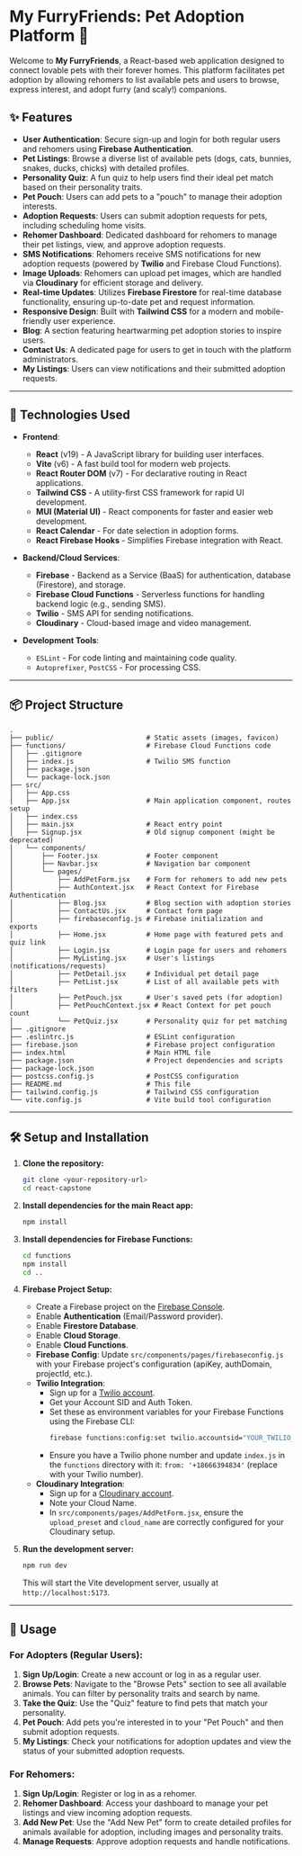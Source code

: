 # My FurryFriends: Pet Adoption Platform 🐾

Welcome to **My FurryFriends**, a React-based web application designed to connect lovable pets with their forever homes. This platform facilitates pet adoption by allowing rehomers to list available pets and users to browse, express interest, and adopt furry (and scaly\!) companions.

## ✨ Features

  * **User Authentication**: Secure sign-up and login for both regular users and rehomers using **Firebase Authentication**.
  * **Pet Listings**: Browse a diverse list of available pets (dogs, cats, bunnies, snakes, ducks, chicks) with detailed profiles.
  * **Personality Quiz**: A fun quiz to help users find their ideal pet match based on their personality traits.
  * **Pet Pouch**: Users can add pets to a "pouch" to manage their adoption interests.
  * **Adoption Requests**: Users can submit adoption requests for pets, including scheduling home visits.
  * **Rehomer Dashboard**: Dedicated dashboard for rehomers to manage their pet listings, view, and approve adoption requests.
  * **SMS Notifications**: Rehomers receive SMS notifications for new adoption requests (powered by **Twilio** and Firebase Cloud Functions).
  * **Image Uploads**: Rehomers can upload pet images, which are handled via **Cloudinary** for efficient storage and delivery.
  * **Real-time Updates**: Utilizes **Firebase Firestore** for real-time database functionality, ensuring up-to-date pet and request information.
  * **Responsive Design**: Built with **Tailwind CSS** for a modern and mobile-friendly user experience.
  * **Blog**: A section featuring heartwarming pet adoption stories to inspire users.
  * **Contact Us**: A dedicated page for users to get in touch with the platform administrators.
  * **My Listings**: Users can view notifications and their submitted adoption requests.

-----

## 🚀 Technologies Used

  * **Frontend**:

      * **React** (v19) - A JavaScript library for building user interfaces.
      * **Vite** (v6) - A fast build tool for modern web projects.
      * **React Router DOM** (v7) - For declarative routing in React applications.
      * **Tailwind CSS** - A utility-first CSS framework for rapid UI development.
      * **MUI (Material UI)** - React components for faster and easier web development.
      * **React Calendar** - For date selection in adoption forms.
      * **React Firebase Hooks** - Simplifies Firebase integration with React.

  * **Backend/Cloud Services**:

      * **Firebase** - Backend as a Service (BaaS) for authentication, database (Firestore), and storage.
      * **Firebase Cloud Functions** - Serverless functions for handling backend logic (e.g., sending SMS).
      * **Twilio** - SMS API for sending notifications.
      * **Cloudinary** - Cloud-based image and video management.

  * **Development Tools**:

      * `ESLint` - For code linting and maintaining code quality.
      * `Autoprefixer`, `PostCSS` - For processing CSS.

-----

## 📦 Project Structure

```
.
├── public/                       # Static assets (images, favicon)
├── functions/                    # Firebase Cloud Functions code
│   ├── .gitignore
│   ├── index.js                  # Twilio SMS function
│   ├── package.json
│   └── package-lock.json
├── src/
│   ├── App.css
│   ├── App.jsx                   # Main application component, routes setup
│   ├── index.css
│   ├── main.jsx                  # React entry point
│   ├── Signup.jsx                # Old signup component (might be deprecated)
│   └── components/
│       ├── Footer.jsx            # Footer component
│       ├── Navbar.jsx            # Navigation bar component
│       └── pages/
│           ├── AddPetForm.jsx    # Form for rehomers to add new pets
│           ├── AuthContext.jsx   # React Context for Firebase Authentication
│           ├── Blog.jsx          # Blog section with adoption stories
│           ├── ContactUs.jsx     # Contact form page
│           ├── firebaseconfig.js # Firebase initialization and exports
│           ├── Home.jsx          # Home page with featured pets and quiz link
│           ├── Login.jsx         # Login page for users and rehomers
│           ├── MyListing.jsx     # User's listings (notifications/requests)
│           ├── PetDetail.jsx     # Individual pet detail page
│           ├── PetList.jsx       # List of all available pets with filters
│           ├── PetPouch.jsx      # User's saved pets (for adoption)
│           ├── PetPouchContext.jsx # React Context for pet pouch count
│           └── PetQuiz.jsx       # Personality quiz for pet matching
├── .gitignore
├── .eslintrc.js                  # ESLint configuration
├── firebase.json                 # Firebase project configuration
├── index.html                    # Main HTML file
├── package.json                  # Project dependencies and scripts
├── package-lock.json
├── postcss.config.js             # PostCSS configuration
├── README.md                     # This file
├── tailwind.config.js            # Tailwind CSS configuration
└── vite.config.js                # Vite build tool configuration
```

-----

## 🛠️ Setup and Installation

1.  **Clone the repository:**

    ```bash
    git clone <your-repository-url>
    cd react-capstone
    ```

2.  **Install dependencies for the main React app:**

    ```bash
    npm install
    ```

3.  **Install dependencies for Firebase Functions:**

    ```bash
    cd functions
    npm install
    cd ..
    ```

4.  **Firebase Project Setup:**

      * Create a Firebase project on the [Firebase Console](https://console.firebase.google.com/).
      * Enable **Authentication** (Email/Password provider).
      * Enable **Firestore Database**.
      * Enable **Cloud Storage**.
      * Enable **Cloud Functions**.
      * **Firebase Config**: Update `src/components/pages/firebaseconfig.js` with your Firebase project's configuration (apiKey, authDomain, projectId, etc.).
      * **Twilio Integration**:
          * Sign up for a [Twilio account](https://www.twilio.com/).
          * Get your Account SID and Auth Token.
          * Set these as environment variables for your Firebase Functions using the Firebase CLI:
            ```bash
            firebase functions:config:set twilio.accountsid="YOUR_TWILIO_ACCOUNT_SID" twilio.authtoken="YOUR_TWILIO_AUTH_TOKEN"
            ```
          * Ensure you have a Twilio phone number and update `index.js` in the `functions` directory with it: `from: '+18666394834'` (replace with your Twilio number).
      * **Cloudinary Integration**:
          * Sign up for a [Cloudinary account](https://cloudinary.com/).
          * Note your Cloud Name.
          * In `src/components/pages/AddPetForm.jsx`, ensure the `upload_preset` and `cloud_name` are correctly configured for your Cloudinary setup.

5.  **Run the development server:**

    ```bash
    npm run dev
    ```

    This will start the Vite development server, usually at `http://localhost:5173`.

-----

## 📖 Usage

### For Adopters (Regular Users):

1.  **Sign Up/Login**: Create a new account or log in as a regular user.
2.  **Browse Pets**: Navigate to the "Browse Pets" section to see all available animals. You can filter by personality traits and search by name.
3.  **Take the Quiz**: Use the "Quiz" feature to find pets that match your personality.
4.  **Pet Pouch**: Add pets you're interested in to your "Pet Pouch" and then submit adoption requests.
5.  **My Listings**: Check your notifications for adoption updates and view the status of your submitted adoption requests.

### For Rehomers:

1.  **Sign Up/Login**: Register or log in as a rehomer.
2.  **Rehomer Dashboard**: Access your dashboard to manage your pet listings and view incoming adoption requests.
3.  **Add New Pet**: Use the "Add New Pet" form to create detailed profiles for animals available for adoption, including images and personality traits.
4.  **Manage Requests**: Approve adoption requests and handle notifications.
